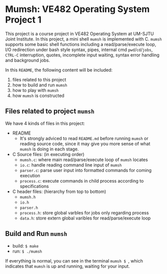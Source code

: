 # Mumsh: VE482 Operating System Project 1
This project is a course project in VE482 Operating System at UM-SJTU Joint Institute. In this project, a mini shell `mumsh` is implemented with C. `mumsh` supports some basic shell functions including a read/parse/execute loop, I/O redirection under bash style syntax, pipes, internal cmd `pwd`/`cd`/`jobs`, `CTRL-C` interruption, quotes, incomplete input waiting, syntax error handling and background jobs.

In this `README`, the following content will be included:
1.  files related to this project
2.  how to build and run `mumsh`
3.  how to play with `mumsh`
4.  how `mumsh` is constructed

## Files related to project `mumsh`
We have 4 kinds of files in this project:
- README
  - It's strongly adviced to read `README.md` before running `mumsh` or reading source code, since it may give you more sense of what `mumsh` is doing in each stage.
- C Source files: (in executing order)
  - `mumsh.c`: where main read/parse/execute loop of `mumsh` locates
  - `io.c`: handle reading command line input of `mumsh`
  - `parser.c`: parse user input into formatted commands for coming execution
  - `process.c`: execute commands in child process according to specifications
- C header files: (hierarchy from top to bottom)
  - `mumsh.h`
  - `io.h`
  - `parser.h`
  - `process.h`: store global varbles for jobs only regarding process
  - `data.h`: store extern global varibles for read/parse/execute loop

## Build and Run `mumsh`
- build: `$ make`
- run: `$ ./mumsh`

If everything is normal, you can see in the terminal `mumsh $ `, which indicates that `mumsh` is up and running, waiting for your input.

## 